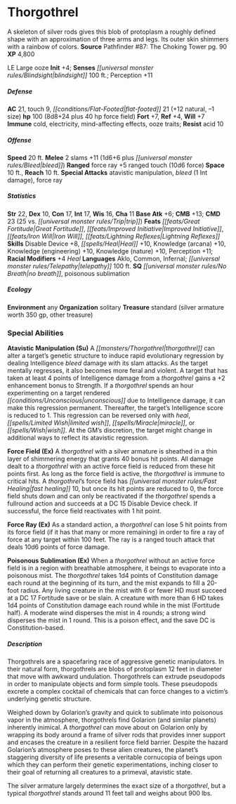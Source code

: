 ﻿---
cssclass: [monsters]
title1: Thorgothrel
desc_short: A skeleton of silver rods gives this blob of protoplasm a roughly defined
  shape with an approximation of three arms and legs. Its outer skin shimmers with
  a rainbow of colors.
title2: Thorgothrel
CR: 8
sources:
- name: 'Pathfinder #87: The Choking Tower'
  page: 90
  link: http://paizo.com/products/btpy991p?Pathfinder-Adventure-Path-87-The-Choking-Tower
XP: 4800
alignment: LE
size: Large
type: ooze
initiative:
  bonus: 4
senses:
  blindsight: 100
AC:
  AC: 21
  touch: 9
  flat_footed: 21
  components:
    natural: 12
    size: -1
HP:
  HP: 100
  long: 8d8+24 plus 40 hp force field
saves:
  fort: 7
  ref: 4
  will: 7
immunities:
- cold
- electricity
- mind-affecting effects
- ooze traits
resistances:
  acid: 10
speeds:
  base: 20
attacks:
  melee:
  - - text: 2 slams +11 (1d6+6 plus bleed)
      entries:
      - - damage: 1d6+6
        - effect: bleed
      count: 2
      attack: slams
      bonus:
      - 11
  ranged:
  - - text: force ray +5 ranged touch (10d6 force)
      entries:
      - - damage: 10d6
          type: force
      attack: force ray
      bonus:
      - 5
      touch: true
  special:
  - atavistic manipulation
  - bleed (1 Int damage)
  - force ray
space: 10
reach: 10
ability_scores:
  STR: 22
  DEX: 10
  CON: 17
  INT: 17
  WIS: 16
  CHA: 11
BAB: 6
CMB: 13
CMD: 23
CMD_other: 25 vs. trip
feats:
- name: Great Fortitude
- name: Improved Initiative
- name: Iron Will
- name: Lightning Reflexes
skills:
  Disable Device: 8
  Heal: 10
  Knowledge (arcana): 10
  Knowledge (engineering): 10
  Knowledge (nature): 10
  Perception: 11
  _racial_mods:
    Heal:
      _: 4
languages:
- Aklo
- Common
- Infernal
- telepathy 100 ft.
special_qualities:
- no breath
- poisonous sublimation
ecology:
  environment: any
  organization: solitary
  treasure_type: standard
  treasure:
  - silver armature worth 350 gp
  - other treasure
special_abilities:
  Atavistic Manipulation (Su): A thorgothrel can alter a target's genetic structure
    to induce rapid evolutionary regression by dealing Intelligence bleed damage with
    its slam attacks. As the target mentally regresses, it also becomes more feral
    and violent. A target that has taken at least 4 points of Intelligence damage
    from a thorgothrel gains a +2 enhancement bonus to Strength. If a thorgothrel
    spends an hour experimenting on a target rendered unconscious due to Intelligence
    damage, it can make this regression permanent. Thereafter, the target's Intelligence
    score is reduced to 1. This regression can be reversed only with heal, limited
    wish, miracle, or wish. At the GM's discretion, the target might change in additional
    ways to reflect its atavistic regression.
  Force Field (Ex): A thorgothrel with a silver armature is sheathed in a thin layer
    of shimmering energy that grants 40 bonus hit points. All damage dealt to a thorgothrel
    with an active force field is reduced from these hit points first. As long as
    the force field is active, the thorgothrel is immune to critical hits. A thorgothrel's
    force field has fast healing 10, but once its hit points are reduced to 0, the
    force field shuts down and can only be reactivated if the thorgothrel spends a
    fullround action and succeeds at a DC 15 Disable Device check. If successful,
    the force field reactivates with 1 hit point.
  Force Ray (Ex): As a standard action, a thorgothrel can lose 5 hit points from its
    force field (if it has that many or more remaining) in order to fire a ray of
    force at any target within 100 feet. The ray is a ranged touch attack that deals
    10d6 points of force damage.
  Poisonous Sublimation (Ex): When a thorgothrel without an active force field is
    in a region with breathable atmosphere, it beings to evaporate into a poisonous
    mist. The thorgothrel takes 1d4 points of Constitution damage each round at the
    beginning of its turn, and the mist expands to fill a 20-foot radius. Any living
    creature in the mist with 6 or fewer HD must succeed at a DC 17 Fortitude save
    or be slain. A creature with more than 6 HD takes 1d4 points of Constitution damage
    each round while in the mist (Fortitude half). A moderate wind disperses the mist
    in 4 rounds; a strong wind disperses the mist in 1 round. This is a poison effect,
    and the save DC is Constitution-based.
desc_long: |-
  Thorgothrels are a spacefaring race of aggressive genetic manipulators. In their natural form, thorgothrels are blobs of protoplasm 12 feet in diameter that move with awkward undulation. Thorgothrels can extrude pseudopods in order to manipulate objects and form simple tools. These pseudopods excrete a complex cocktail of chemicals that can force changes to a victim's underlying genetic structure.

  Weighed down by Golarion's gravity and quick to sublimate into poisonous vapor in the atmosphere, thorgothrels find Golarion (and similar planets) inherently inimical. A thorgothrel can move about on Golarion only by wrapping its body around a frame of silver rods that provides inner support and encases the creature in a resilient force field barrier. Despite the hazard Golarion's atmosphere poses to these alien creatures, the planet's staggering diversity of life presents a veritable cornucopia of beings upon which they can perform their genetic experimentations, inching closer to their goal of returning all creatures to a primeval, atavistic state.

  The silver armature largely determines the exact size of a thorgothrel, but a typical thorgothrel stands around 11 feet tall and weighs about 900 lbs.

---

# Thorgothrel
A skeleton of silver rods gives this blob of protoplasm a roughly defined shape with an approximation of three arms and legs. Its outer skin shimmers with a rainbow of colors.
**Source** Pathfinder #87: The Choking Tower pg. 90
**XP** 4,800

LE Large ooze
**Init** +4; **Senses** _[[universal monster rules/Blindsight|blindsight]]_ 100 ft.; Perception +11

##### Defense

**AC** 21, touch 9, _[[conditions/Flat-Footed|flat-footed]]_ 21 (+12 natural, –1 size)
**hp** 100 (8d8+24 plus 40 hp force field)
**Fort** +7, **Ref** +4, **Will** +7
**Immune** cold, electricity, mind-affecting effects, ooze traits; **Resist** acid 10

##### Offense
**Speed** 20 ft.
**Melee** 2 slams +11 (1d6+6 plus _[[universal monster rules/Bleed|bleed]]_)
**Ranged** force ray +5 ranged touch (10d6 force)
**Space** 10 ft., **Reach** 10 ft.
**Special Attacks** atavistic manipulation, _bleed_ (1 Int damage), force ray

##### Statistics
**Str** 22, **Dex** 10, **Con** 17, **Int** 17, **Wis** 16, **Cha** 11
**Base Atk** +6; **CMB** +13; **CMD** 23 (25 vs. _[[universal monster rules/Trip|trip]]_)
**Feats** _[[feats/Great Fortitude|Great Fortitude]]_, _[[feats/Improved Initiative|Improved Initiative]]_, _[[feats/Iron Will|Iron Will]]_, _[[feats/Lightning Reflexes|Lightning Reflexes]]_
**Skills** Disable Device +8, _[[spells/Heal|Heal]]_ +10, Knowledge (arcana) +10, Knowledge (engineering) +10, Knowledge (nature) +10, Perception +11; **Racial Modifiers** +4 _Heal_
**Languages** Aklo, Common, Infernal; _[[universal monster rules/Telepathy|telepathy]]_ 100 ft.
**SQ** _[[universal monster rules/No Breath|no breath]]_, poisonous sublimation

##### Ecology

**Environment** any
**Organization** solitary
**Treasure** standard (silver armature worth 350 gp, other treasure)

### Special Abilities

**Atavistic Manipulation (Su)** A _[[monsters/Thorgothrel|thorgothrel]]_ can alter a target’s genetic structure to induce rapid evolutionary regression by dealing Intelligence _bleed_ damage with its slam attacks. As the target mentally regresses, it also becomes more feral and violent. A target that has taken at least 4 points of Intelligence damage from a _thorgothrel_ gains a +2 enhancement bonus to Strength. If a _thorgothrel_ spends an hour experimenting on a target rendered _[[conditions/Unconscious|unconscious]]_ due to Intelligence damage, it can make this regression permanent. Thereafter, the target’s Intelligence score is reduced to 1. This regression can be reversed only with _heal_, _[[spells/Limited Wish|limited wish]]_, _[[spells/Miracle|miracle]]_, or _[[spells/Wish|wish]]_. At the GM’s discretion, the target might change in additional ways to reflect its atavistic regression.

**Force Field (Ex)** A _thorgothrel_ with a silver armature is sheathed in a thin layer of shimmering energy that grants 40 bonus hit points. All damage dealt to a _thorgothrel_ with an active force field is reduced from these hit points first. As long as the force field is active, the _thorgothrel_ is immune to critical hits. A _thorgothrel_’s force field has _[[universal monster rules/Fast Healing|fast healing]]_ 10, but once its hit points are reduced to 0, the force field shuts down and can only be reactivated if the _thorgothrel_ spends a fullround action and succeeds at a DC 15 Disable Device check. If successful, the force field reactivates with 1 hit point.

**Force Ray (Ex)** As a standard action, a _thorgothrel_ can lose 5 hit points from its force field (if it has that many or more remaining) in order to fire a ray of force at any target within 100 feet. The ray is a ranged touch attack that deals 10d6 points of force damage.

**Poisonous Sublimation (Ex)** When a _thorgothrel_ without an active force field is in a region with breathable atmosphere, it beings to evaporate into a poisonous mist. The _thorgothrel_ takes 1d4 points of Constitution damage each round at the beginning of its turn, and the mist expands to fill a 20-foot radius. Any living creature in the mist with 6 or fewer HD must succeed at a DC 17 Fortitude save or be slain. A creature with more than 6 HD takes 1d4 points of Constitution damage each round while in the mist (Fortitude half). A moderate wind disperses the mist in 4 rounds; a strong wind disperses the mist in 1 round. This is a poison effect, and the save DC is Constitution-based.

##### Description

Thorgothrels are a spacefaring race of aggressive genetic manipulators. In their natural form, thorgothrels are blobs of protoplasm 12 feet in diameter that move with awkward undulation. Thorgothrels can extrude pseudopods in order to manipulate objects and form simple tools. These pseudopods excrete a complex cocktail of chemicals that can force changes to a victim’s underlying genetic structure.

Weighed down by Golarion’s gravity and quick to sublimate into poisonous vapor in the atmosphere, thorgothrels find Golarion (and similar planets) inherently inimical. A _thorgothrel_ can move about on Golarion only by wrapping its body around a frame of silver rods that provides inner support and encases the creature in a resilient force field barrier. Despite the hazard Golarion’s atmosphere poses to these alien creatures, the planet’s staggering diversity of life presents a veritable cornucopia of beings upon which they can perform their genetic experimentations, inching closer to their goal of returning all creatures to a primeval, atavistic state.

The silver armature largely determines the exact size of a _thorgothrel_, but a typical _thorgothrel_ stands around 11 feet tall and weighs about 900 lbs.